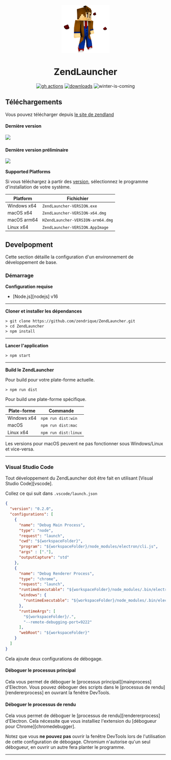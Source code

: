 <p align="center"><img src="./app/assets/images/SealCircle.png" width="150px" height="150px" alt="aventium softworks"></p>

<h1 align="center">ZendLauncher</h1>


[<p align="center"><img src="https://img.shields.io/github/workflow/status/dscalzi/HeliosLauncher/Build.svg?style=for-the-badge" alt="gh actions">](https://github.com/zendrique/ZendLauncher/actions) [<img src="https://img.shields.io/github/downloads/dscalzi/HeliosLauncher/total.svg?style=for-the-badge" alt="downloads">](https://github.com/zendrique/ZendLauncher/releases) <img src="https://forthebadge.com/images/badges/winter-is-coming.svg"  height="28px" alt="winter-is-coming"></p>

## Téléchargements

Vous pouvez télécharger depuis [le site de zendland](https://zendland.zendrique.fr/)

#### Dernière version

[![](https://img.shields.io/github/release/dscalzi/HeliosLauncher.svg?style=flat-square)](https://github.com/zendrique/ZendLauncher/releases/latest)

#### Dernière version préliminaire
[![](https://img.shields.io/github/release/dscalzi/HeliosLauncher/all.svg?style=flat-square)](https://github.com/zendrique/ZendLauncher/releases)

**Supported Platforms**

Si vous téléchargez à partir des [version](https://github.com/zendrique/ZendLauncher/releases), sélectionnez le programme d'installation de votre système.

| Platform | Fichichier |
| -------- | ---- |
| Windows x64 | `ZendLauncher-VERSION.exe` |
| macOS x64 | `ZendLauncher-VERSION-x64.dmg` |
| macOS arm64 | `HZendLauncher-VERSION-arm64.dmg` |
| Linux x64 | `ZendLauncher-VERSION.AppImage` |

## Develpopment

Cette section détaille la configuration d'un environnement de développement de base.

### Démarrage

**Configuration requise**

* [Node.js][nodejs] v16

---

**Cloner et installer les dépendances**

```console
> git clone https://github.com/zendrique/ZendLauncher.git
> cd ZendLauncher
> npm install
```

---

**Lancer l'application**

```console
> npm start
```

---

**Build le ZendLauncher**

Pour build pour votre plate-forme actuelle.

```console
> npm run dist
```

Pour build une plate-forme spécifique.

| Plate-forme    | Commande              |
| ----------- | -------------------- |
| Windows x64 | `npm run dist:win`   |
| macOS       | `npm run dist:mac`   |
| Linux x64   | `npm run dist:linux` |

Les versions pour macOS peuvent ne pas fonctionner sous Windows/Linux et vice-versa.

---

### Visual Studio Code

Tout développement du ZendLauncher doit être fait en utilisant [Visual Studio Code][vscode].

Collez ce qui suit dans `.vscode/launch.json`

```JSON
{
  "version": "0.2.0",
  "configurations": [
    {
      "name": "Debug Main Process",
      "type": "node",
      "request": "launch",
      "cwd": "${workspaceFolder}",
      "program": "${workspaceFolder}/node_modules/electron/cli.js",
      "args" : ["."],
      "outputCapture": "std"
    },
    {
      "name": "Debug Renderer Process",
      "type": "chrome",
      "request": "launch",
      "runtimeExecutable": "${workspaceFolder}/node_modules/.bin/electron",
      "windows": {
        "runtimeExecutable": "${workspaceFolder}/node_modules/.bin/electron.cmd"
      },
      "runtimeArgs": [
        "${workspaceFolder}/.",
        "--remote-debugging-port=9222"
      ],
      "webRoot": "${workspaceFolder}"
    }
  ]
}
```

Cela ajoute deux configurations de débogage.

#### Déboguer le processus principal

Cela vous permet de déboguer le [processus principal][mainprocess] d'Electron. Vous pouvez déboguer des scripts dans le [processus de rendu][rendererprocess] en ouvrant la fenêtre DevTools.

#### Déboguer le processus de rendu

Cela vous permet de déboguer le [processus de rendu][rendererprocess] d'Electron. Cela nécessite que vous installiez l'extension du [débogueur pour Chrome][chromedebugger].

Notez que vous **ne pouvez pas** ouvrir la fenêtre DevTools lors de l'utilisation de cette configuration de débogage. Chromium n'autorise qu'un seul débogueur, en ouvrir un autre fera planter le programme.

---